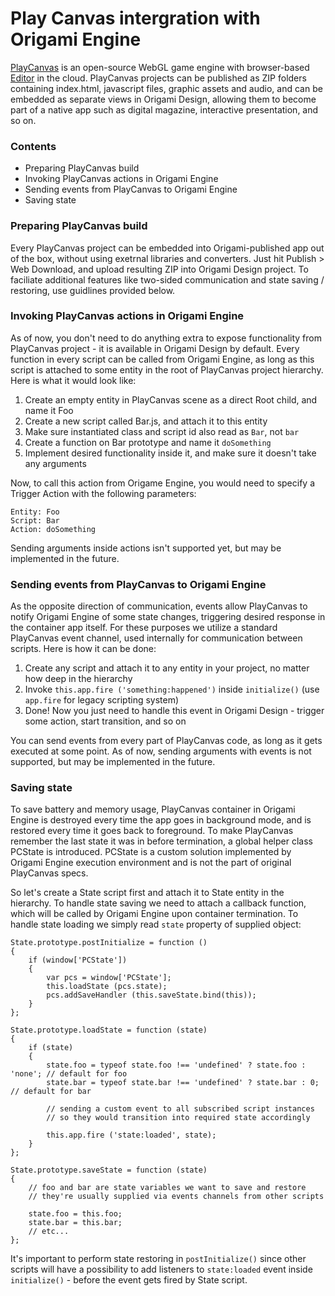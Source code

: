 # Play Canvas intergration with Origami Engine

[PlayCanvas](https://github.com/playcanvas/engine) is an open-source WebGL game engine with browser-based [Editor](https://playcanvas.com/) in the cloud. PlayCanvas projects can be published as ZIP folders containing index.html, javascript files, graphic assets and audio, and can be embedded as separate views in Origami Design, allowing them to become part of a native app such as digital magazine, interactive presentation, and so on.

### Contents
- Preparing PlayCanvas build
- Invoking PlayCanvas actions in Origami Engine
- Sending events from PlayCanvas to Origami Engine
- Saving state

### Preparing PlayCanvas build
Every PlayCanvas project can be embedded into Origami-published app out of the box, without using exetrnal libraries and converters. Just hit Publish > Web Download, and upload resulting ZIP into Origami Design project. To faciliate additional features like two-sided communication and state saving / restoring, use guidlines provided below.

### Invoking PlayCanvas actions in Origami Engine
As of now, you don't need to do anything extra to expose functionality from PlayCanvas project - it is available in Origami Design by default. Every function in every script can be called from Origami Engine, as long as this script is attached to some entity in the root of PlayCanvas project hierarchy. Here is what it would look like:

1. Create an empty entity in PlayCanvas scene as a direct Root child, and name it Foo
2. Create a new script called Bar.js, and attach it to this entity
3. Make sure instantiated class and script id also read as `Bar`, not `bar`
4. Create a function on Bar prototype and name it `doSomething`
5. Implement desired functionality inside it, and make sure it doesn't take any arguments

Now, to call this action from Origame Engine, you would need to specify a Trigger Action with the following parameters:
```
Entity: Foo
Script: Bar
Action: doSomething
```
Sending arguments inside actions isn't supported yet, but may be implemented in the future.

### Sending events from PlayCanvas to Origami Engine
As the opposite direction of communication, events allow PlayCanvas to notify Origami Engine of some state changes, triggering desired response in the container app itself. For these purposes we utilize a standard PlayCanvas event channel, used internally for communication between scripts. Here is how it can be done:

1. Create any script and attach it to any entity in your project, no matter how deep in the hierarchy
2. Invoke `this.app.fire ('something:happened')` inside `initialize()` (use `app.fire` for legacy scripting system)
3. Done! Now you just need to handle this event in Origami Design - trigger some action, start transition, and so on

You can send events from every part of PlayCanvas code, as long as it gets executed at some point. As of now, sending arguments with events is not supported, but may be implemented in the future.

### Saving state
To save battery and memory usage, PlayCanvas container in Origami Engine is destroyed every time the app goes in background mode, and is restored every time it goes back to foreground. To make PlayCanvas remember the last state it was in before termination, a global helper class PCState is introduced. PCState is a custom solution implemented by Origami Engine execution environment and is not the part of original PlayCanvas specs.

So let's create a State script first and attach it to State entity in the hierarchy. To handle state saving we need to attach a callback function, which will be called by Origami Engine upon container termination. To handle state loading we simply read `state` property of supplied object:
```
State.prototype.postInitialize = function ()
{
    if (window['PCState'])
    {
        var pcs = window['PCState'];
        this.loadState (pcs.state);
        pcs.addSaveHandler (this.saveState.bind(this));
    }
};

State.prototype.loadState = function (state)
{
    if (state)
    {
        state.foo = typeof state.foo !== 'undefined' ? state.foo : 'none'; // default for foo
        state.bar = typeof state.bar !== 'undefined' ? state.bar : 0; // default for bar

        // sending a custom event to all subscribed script instances
        // so they would transition into required state accordingly
        
        this.app.fire ('state:loaded', state);
    }   
};

State.prototype.saveState = function (state)
{
    // foo and bar are state variables we want to save and restore
    // they're usually supplied via events channels from other scripts

    state.foo = this.foo;
    state.bar = this.bar;
    // etc...
};
```
It's important to perform state restoring in `postInitialize()` since other scripts will have a possibility to add listeners to `state:loaded` event inside `initialize()` - before the event gets fired by State script.






